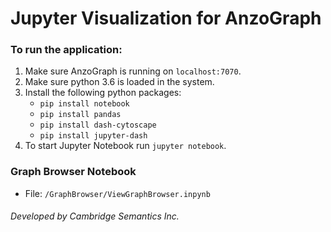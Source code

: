 # Jupyter Visualization for AnzoGraph

### To run the application:
1. Make sure AnzoGraph is running on `localhost:7070`.
2. Make sure python 3.6 is loaded in the system.
3. Install the following python packages:
    + `pip install notebook`
    + `pip install pandas`
    + `pip install dash-cytoscape`
    + `pip install jupyter-dash`
4. To start Jupyter Notebook run `jupyter notebook`.


### Graph Browser Notebook
+ File: `/GraphBrowser/ViewGraphBrowser.inpynb`


###### Developed by Cambridge Semantics Inc.     